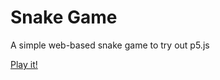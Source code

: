 # Snake Game
A simple web-based snake game to try out p5.js

[Play it!](https://www.youtube.com/watch?v=43I4IdAd3HA "Demo")

